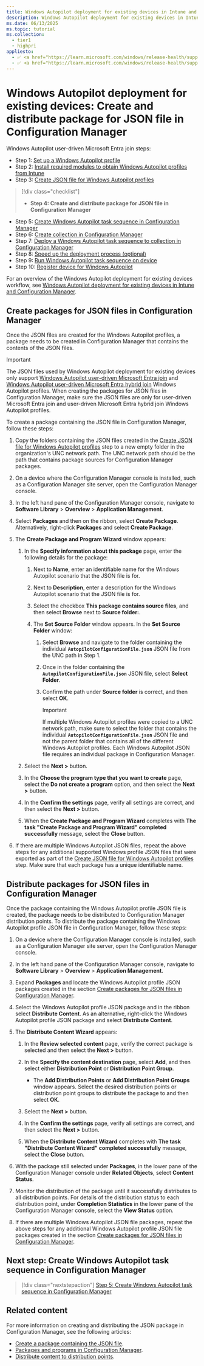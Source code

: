 ```yaml
---
title: Windows Autopilot deployment for existing devices in Intune and Configuration Manager - Step 4 of 10 - Create and distribute package for JSON file in Configuration Manager
description: Windows Autopilot deployment for existing devices in Intune and Configuration Manager - Step 4 of 10 - Create and distribute package for JSON file in Configuration Manager.
ms.date: 06/13/2025
ms.topic: tutorial
ms.collection:
  - tier1
  - highpri
appliesto:
  - ✅ <a href="https://learn.microsoft.com/windows/release-health/supported-versions-windows-client" target="_blank">Windows 11</a>
  - ✅ <a href="https://learn.microsoft.com/windows/release-health/supported-versions-windows-client" target="_blank">Windows 10</a>
---
```


# Windows Autopilot deployment for existing devices: Create and distribute package for JSON file in Configuration Manager

Windows Autopilot user-driven Microsoft Entra join steps:

- Step 1: [Set up a Windows Autopilot profile](setup-autopilot-profile.md)
- Step 2: [Install required modules to obtain Windows Autopilot profiles from Intune](install-modules.md)
- Step 3: [Create JSON file for Windows Autopilot profiles](create-json-file.md)

> [!div class="checklist"]
>
> - **Step 4: Create and distribute package for JSON file in Configuration Manager**

- Step 5: [Create Windows Autopilot task sequence in Configuration Manager](create-autopilot-task-sequence.md)
- Step 6: [Create collection in Configuration Manager](create-collection.md)
- Step 7: [Deploy a Windows Autopilot task sequence to collection in Configuration Manager](deploy-autopilot-task-sequence.md)
- Step 8: [Speed up the deployment process (optional)](speed-up-deployment.md)
- Step 9: [Run Windows Autopilot task sequence on device](run-autopilot-task-sequence.md)
- Step 10: [Register device for Windows Autopilot](register-device.md)

For an overview of the Windows Autopilot deployment for existing devices workflow, see [Windows Autopilot deployment for existing devices in Intune and Configuration Manager](existing-devices-workflow.md#workflow).

## Create packages for JSON files in Configuration Manager

Once the JSON files are created for the Windows Autopilot profiles, a package needs to be created in Configuration Manager that contains the contents of the JSON files.

> [!IMPORTANT]
>
> The JSON files used by Windows Autopilot deployment for existing devices only support [Windows Autopilot user-driven Microsoft Entra join](../user-driven/azure-ad-join-workflow.md) and [Windows Autopilot user-driven Microsoft Entra hybrid join](../user-driven/hybrid-azure-ad-join-workflow.md) Windows Autopilot profiles. When creating the packages for JSON files in Configuration Manager, make sure the JSON files are only for user-driven Microsoft Entra join and user-driven Microsoft Entra hybrid join Windows Autopilot profiles.

To create a package containing the JSON file in Configuration Manager, follow these steps:

1. Copy the folders containing the JSON files created in the [Create JSON file for Windows Autopilot profiles](create-json-file.md) step to a new empty folder in the organization's UNC network path. The UNC network path should be the path that contains package sources for Configuration Manager packages.

1. On a device where the Configuration Manager console is installed, such as a Configuration Manager site server, open the Configuration Manager console.

1. In the left hand pane of the Configuration Manager console, navigate to **Software Library** > **Overview** > **Application Management**.

1. Select **Packages** and then on the ribbon, select **Create Package**. Alternatively, right-click **Packages** and select **Create Package**.

1. The **Create Package and Program Wizard** window appears:

   1. In the **Specify information about this package** page, enter the following details for the package:

      1. Next to **Name**, enter an identifiable name for the Windows Autopilot scenario that the JSON file is for.

      1. Next to **Description**, enter a description for the Windows Autopilot scenario that the JSON file is for.

      1. Select the checkbox **This package contains source files**, and then select **Browse** next to **Source folder:**.

      1. The **Set Source Folder** window appears. In the **Set Source Folder** window:

         1. Select **Browse** and navigate to the folder containing the individual **`AutopilotConfigurationFile.json`** JSON file from the UNC path in Step 1.

         1. Once in the folder containing the **`AutopilotConfigurationFile.json`** JSON file, select **Select Folder**.

         1. Confirm the path under **Source folder** is correct, and then select **OK**.

            > [!IMPORTANT]
            >
            > If multiple Windows Autopilot profiles were copied to a UNC network path, make sure to select the folder that contains the individual  **`AutopilotConfigurationFile.json`** JSON file and not the parent folder that contains all of the different Windows Autopilot profiles. Each Windows Autopilot JSON file requires an individual package in Configuration Manager.

   1. Select the **Next >** button.

   1. In the **Choose the program type that you want to create** page, select the **Do not create a program** option, and then select the **Next >** button.

   1. In the **Confirm the settings** page, verify all settings are correct, and then select the **Next >** button.

   1. When the **Create Package and Program Wizard** completes with **The task "Create Package and Program Wizard" completed successfully** message, select the **Close** button.

1. If there are multiple Windows Autopilot JSON files, repeat the above steps for any additional supported Windows  profile JSON files that were exported as part of the [Create JSON file for Windows Autopilot profiles](create-json-file.md) step. Make sure that each package has a unique identifiable name.

## Distribute packages for JSON files in Configuration Manager

Once the package containing the Windows Autopilot profile JSON file is created, the package needs to be distributed to Configuration Manager distribution points. To distribute the package containing the Windows Autopilot profile JSON file in Configuration Manager, follow these steps:

1. On a device where the Configuration Manager console is installed, such as a Configuration Manager site server, open the Configuration Manager console.

1. In the left hand pane of the Configuration Manager console, navigate to **Software Library** > **Overview** > **Application Management**.

1. Expand **Packages** and locate the Windows Autopilot profile JSON packages created in the section [Create packages for JSON files in Configuration Manager](#create-packages-for-json-files-in-configuration-manager).

1. Select the Windows Autopilot profile JSON package and in the ribbon select **Distribute Content**. As an alternative, right-click the Windows Autopilot profile JSON package and select **Distribute Content**.

1. The **Distribute Content Wizard** appears:

   1. In the **Review selected content** page, verify the correct package is selected and then select the **Next >** button.

   1. In the **Specify the content destination** page, select **Add**, and then select either **Distribution Point** or **Distribution Point Group**.

      - The **Add Distribution Points** or **Add Distribution Point Groups** window appears. Select the desired distribution points or distribution point groups to distribute the package to and then select **OK**.

   1. Select the **Next >** button.

   1. In the **Confirm the settings** page, verify all settings are correct, and then select the **Next >** button.

   1. When the **Distribute Content Wizard** completes with **The task "Distribute Content Wizard" completed successfully** message, select the **Close** button.

1. With the package still selected under **Packages**, in the lower pane of the Configuration Manager console under **Related Objects**, select **Content Status**.

1. Monitor the distribution of the package until it successfully distributes to all distribution points. For details of the distribution status to each distribution point, under **Completion Statistics** in the lower pane of the Configuration Manager console, select the **View Status** option.

1. If there are multiple Windows Autopilot JSON file packages, repeat the above steps for any additional Windows Autopilot profile JSON file packages created in the section [Create packages for JSON files in Configuration Manager](#create-packages-for-json-files-in-configuration-manager).

## Next step: Create Windows Autopilot task sequence in Configuration Manager

> [!div class="nextstepaction"]
> [Step 5: Create Windows Autopilot task sequence in Configuration Manager](create-autopilot-task-sequence.md)

## Related content

For more information on creating and distributing the JSON package in Configuration Manager, see the following articles:

- [Create a package containing the JSON file](../../existing-devices.md#create-a-package-containing-the-json-file).
- [Packages and programs in Configuration Manager](/mem/configmgr/apps/deploy-use/packages-and-programs).
- [Distribute content to distribution points](../../existing-devices.md#distribute-content-to-distribution-points).
